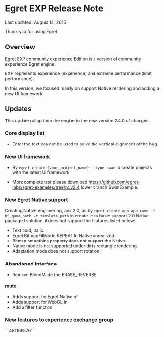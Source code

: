 Egret EXP Release Note
===============================


Last updated: August 14, 2015


Thank you for using Egret

## Overview

Egret EXP community experience Edition is a version of community experience Egret engine.

EXP represents experience (experience) and extreme performance (limit performance).

In this version, we focused mainly on support Native rendering and adding a new UI framework.

## Updates

This update rollup from the engine to the new version 2.4.0 of changes.


### Core display list

* Enter the text can not be used to solve the vertical alignment of the bug.


### New UI framework
* By ```egret create {your_project_name} --type swan``` to create projects with the latest UI framework.


* More complete test please download <https://github.com/egret-labs/egret-examples/tree/rc/v2.4> lower branch SwanExample.


### New Egret Native support
Creating Native engineering, and 2.0, as by ```egret create_app app_name -f h5_game_path -t template_path``` to create.
Has basic support 2.0 Native packaged solution, it does not support the features listed below:

* Text bold, italic.
* Egret.BitmapFillMode.REPEAT In Native unrealized.
* Bitmap smoothing property does not support the Native.
* Native mode is not supported under dirty rectangle rendering.
* Adaptation mode does not support rotation.


### Abandoned Interface

* Remove BlendMode the ERASE_REVERSE


#### route
* Adds support for Egret Native of
* Adds support for WebGL in
* Add a filter function


### New features to experience exchange group
`` 481169576```